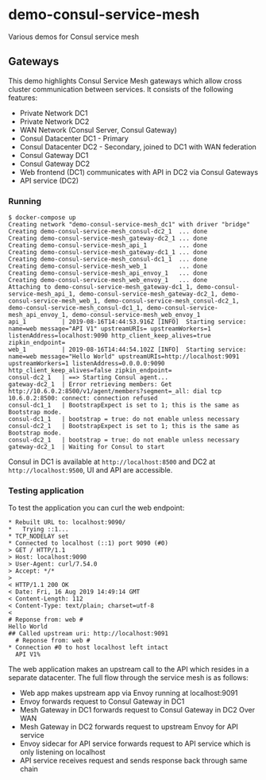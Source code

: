 # demo-consul-service-mesh
Various demos for Consul service mesh

## Gateways
This demo highlights Consul Service Mesh gateways which allow cross cluster communication between services. It consists of the following features:
* Private Network DC1
* Private Network DC2
* WAN Network (Consul Server, Consul Gateway)
* Consul Datacenter DC1 - Primary
* Consul Datacenter DC2 - Secondary, joined to DC1 with WAN federation
* Consul Gateway DC1
* Consul Gateway DC2
* Web frontend (DC1) communicates with API in DC2 via Consul Gateways
* API service (DC2)

### Running
```
$ docker-compose up
Creating network "demo-consul-service-mesh_dc1" with driver "bridge"
Creating demo-consul-service-mesh_consul-dc2_1  ... done
Creating demo-consul-service-mesh_gateway-dc2_1 ... done
Creating demo-consul-service-mesh_api_1         ... done
Creating demo-consul-service-mesh_gateway-dc1_1 ... done
Creating demo-consul-service-mesh_consul-dc1_1  ... done
Creating demo-consul-service-mesh_web_1         ... done
Creating demo-consul-service-mesh_api_envoy_1   ... done
Creating demo-consul-service-mesh_web_envoy_1   ... done
Attaching to demo-consul-service-mesh_gateway-dc1_1, demo-consul-service-mesh_api_1, demo-consul-service-mesh_gateway-dc2_1, demo-consul-service-mesh_web_1, demo-consul-service-mesh_consul-dc2_1, demo-consul-service-mesh_consul-dc1_1, demo-consul-service-mesh_api_envoy_1, demo-consul-service-mesh_web_envoy_1
api_1          | 2019-08-16T14:44:53.916Z [INFO]  Starting service: name=web message="API V1" upstreamURIs= upstreamWorkers=1 listenAddress=localhost:9090 http_client_keep_alives=true zipkin_endpoint=
web_1          | 2019-08-16T14:44:54.102Z [INFO]  Starting service: name=web message="Hello World" upstreamURIs=http://localhost:9091 upstreamWorkers=1 listenAddress=0.0.0.0:9090 http_client_keep_alives=false zipkin_endpoint=
consul-dc2_1   | ==> Starting Consul agent...
gateway-dc2_1  | Error retrieving members: Get http://10.6.0.2:8500/v1/agent/members?segment=_all: dial tcp 10.6.0.2:8500: connect: connection refused
consul-dc1_1   | BootstrapExpect is set to 1; this is the same as Bootstrap mode.
consul-dc1_1   | bootstrap = true: do not enable unless necessary
consul-dc2_1   | BootstrapExpect is set to 1; this is the same as Bootstrap mode.
consul-dc2_1   | bootstrap = true: do not enable unless necessary
gateway-dc2_1  | Waiting for Consul to start
```

Consul in DC1 is available at `http://localhost:8500` and DC2 at `http://localhost:9500`, UI and API are accessible.

### Testing application
To test the application you can curl the web endpoint:

```
* Rebuilt URL to: localhost:9090/
*   Trying ::1...
* TCP_NODELAY set
* Connected to localhost (::1) port 9090 (#0)
> GET / HTTP/1.1
> Host: localhost:9090
> User-Agent: curl/7.54.0
> Accept: */*
>
< HTTP/1.1 200 OK
< Date: Fri, 16 Aug 2019 14:49:14 GMT
< Content-Length: 112
< Content-Type: text/plain; charset=utf-8
<
# Reponse from: web #
Hello World
## Called upstream uri: http://localhost:9091
  # Reponse from: web #
* Connection #0 to host localhost left intact
  API V1% 
```

The web application makes an upstream call to the API which resides in a separate datacenter. The full flow through the service mesh is as follows:
* Web app makes upstream app via Envoy running at localhost:9091
* Envoy forwards request to Consul Gateway in DC1
* Mesh Gateway in DC1 forwards request to Consul Gateway in DC2 Over WAN
* Mesh Gateway in DC2 forwards request to upstream Envoy for API service
* Envoy sidecar for API service forwards request to API service which is only listening on localhost
* API service receives request and sends response back through same chain
